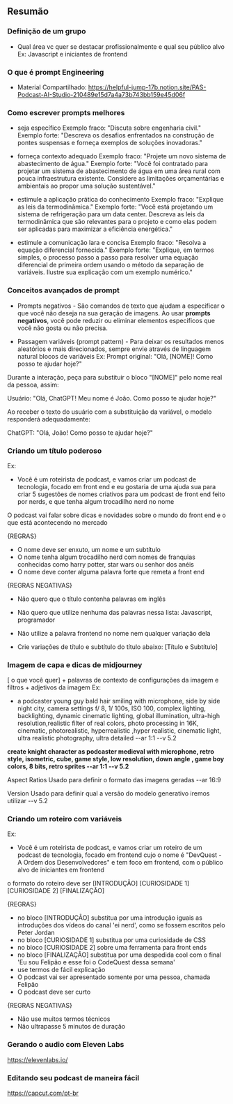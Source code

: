 ## Resumão

### Definição de um grupo
- Qual área vc quer se destacar profissionalmente e qual seu público alvo
Ex: Javascript e iniciantes de frontend

### O que é prompt Engineering
- Material Compartilhado: https://helpful-jump-17b.notion.site/PAS-Podcast-AI-Studio-210489e15d7a4a73b743bb159e45d06f

### Como escrever prompts melhores
- seja específico
Exemplo fraco: "Discuta sobre engenharia civil."
Exemplo forte: "Descreva os desafios enfrentados na construção de pontes suspensas e forneça exemplos de soluções inovadoras."

- forneça contexto adequado
Exemplo fraco: "Projete um novo sistema de abastecimento de água."
Exemplo forte: "Você foi contratado para projetar um sistema de abastecimento de água em uma área rural com pouca infraestrutura existente. Considere as limitações orçamentárias e ambientais ao propor uma solução sustentável."

- estimule a aplicação prática do conhecimento
Exemplo fraco: "Explique as leis da termodinâmica."
Exemplo forte: "Você está projetando um sistema de refrigeração para um data center. Descreva as leis da termodinâmica que são relevantes para o projeto e como elas podem ser aplicadas para maximizar a eficiência energética."

- estimule a comunicação lara e concisa 
Exemplo fraco: "Resolva a equação diferencial fornecida."
Exemplo forte: "Explique, em termos simples, o processo passo a passo para resolver uma equação diferencial de primeira ordem usando o método da separação de variáveis. Ilustre sua explicação com um exemplo numérico."

### Conceitos avançados de prompt
- Prompts negativos - São comandos de texto que ajudam a especificar o que você não deseja na sua geração de imagens. Ao usar **prompts negativos**, você pode reduzir ou eliminar elementos específicos que você não gosta ou não precisa.

- Passagem variáveis (prompt pattern) - Para deixar os resultados menos aleatórios e mais direcionados, sempre envie através de linguagem natural blocos de variáveis
Ex:
Prompt original: "Olá, [NOME]! Como posso te ajudar hoje?"

Durante a interação, peça para substituir o bloco "[NOME]" pelo nome real da pessoa, assim:

Usuário: "Olá, ChatGPT! Meu nome é João. Como posso te ajudar hoje?"

Ao receber o texto do usuário com a substituição da variável, o modelo responderá adequadamente:

ChatGPT: "Olá, João! Como posso te ajudar hoje?"

### Criando um título poderoso 
Ex:
- Você é um roteirista de podcast, e vamos criar um podcast de tecnologia, focado em front end e eu gostaria de uma ajuda sua para criar 5 sugestões de nomes criativos para um podcast de front end feito por nerds, e que tenha algum trocadilho nerd no nome

O podcast vai falar sobre dicas e novidades sobre o mundo do front end e o que está acontecendo no mercado

{REGRAS}

- O nome deve ser enxuto, um nome e um subtítulo
- O nome tenha algum trocadilho nerd com nomes de franquias conhecidas como harry potter, star wars ou senhor dos anéis
- O nome deve conter alguma palavra forte que remeta a front end

{REGRAS NEGATIVAS}

- Não quero que o título contenha palavras em inglês
- Não quero que utilize nenhuma das palavras nessa lista: Javascript, programador
- Não utilize a palavra frontend no nome nem qualquer variação dela

- Crie variações de título e subtítulo do título abaixo:
[Título e Subtítulo]

### Imagem de capa e dicas de midjourney
[ o que você quer] + palavras de contexto de configurações da imagem e filtros + adjetivos da imagem
Ex:
- a podcaster young guy bald hair smiling with microphone, side by side night city, camera settings f/ 8, 1/ 100s, ISO 100, complex lighting, backlighting, dynamic cinematic lighting, global illumination, ultra-high resolution,realistic filter of real colors, photo processing in 16K, cinematic, photorealistic, hyperrealistic ,hyper realistic, cinematic light, ultra realistic photography, ultra detailed --ar 1:1 --v 5.2

**create knight character as podcaster medieval with microphone, retro style, isometric, cube, game style, low resolution, down angle , game boy colors, 8 bits, retro sprites --ar 1:1 --v 5.2**

Aspect Ratios
Usado para definir o formato das imagens geradas
--ar 16:9

Version
Usado para definir qual a versão do modelo generativo iremos utilizar
--v 5.2

### Criando um roteiro com variáveis
Ex:
- Você é um roteirista de podcast, e vamos criar um  roteiro de um podcast de tecnologia, focado em frontend cujo o nome é "DevQuest - A Ordem dos Desenvolvedores" e tem foco em frontend,  com o público alvo de iniciantes em frontend

o formato do roteiro deve ser
[INTRODUÇÃO]
[CURIOSIDADE 1]
[CURIOSIDADE 2]
[FINALIZAÇÃO]

{REGRAS}

- no bloco [INTRODUÇÃO] substitua por uma introdução iguais as introduções dos vídeos do canal 'ei nerd', como se fossem escritos pelo Peter Jordan
- no bloco [CURIOSIDADE 1] substitua por uma curiosidade de CSS
- no bloco [CURIOSIDADE 2] sobre uma ferramenta para front ends
- no bloco [FINALIZAÇÃO] substitua por uma despedida cool com o final 'Eu sou Felipão e esse foi o CodeQuest dessa semana'
- use termos de fácil explicação
- O podcast vai ser apresentado somente por uma pessoa, chamada Felipão
- O podcast deve ser curto

{REGRAS NEGATIVAS}

- Não use muitos termos técnicos
- Não ultrapasse 5 minutos de duração

### Gerando o audio com Eleven Labs
https://elevenlabs.io/

### Editando seu podcast de maneira fácil
https://capcut.com/pt-br


